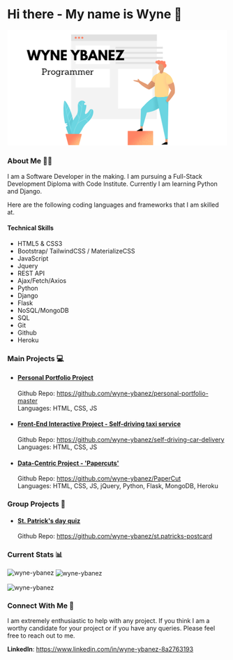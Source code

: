 # Hi there - My name is Wyne 👋 

![hero-img](Github-Profile.png)

### About Me 👨‍💻

I am a Software Developer in the making. I am pursuing a Full-Stack Development Diploma with Code Institute. Currently I am learning Python and Django. 

Here are the following coding languages and frameworks that I am skilled at.

#### Technical Skills

- HTML5 & CSS3
- Bootstrap/ TailwindCSS / MaterializeCSS
- JavaScript 
- Jquery
- REST API
- Ajax/Fetch/Axios
- Python
- Django
- Flask
- NoSQL/MongoDB
- SQL
- Git
- Github
- Heroku

### Main Projects 💻 

- #### [Personal Portfolio Project](https://wyne-ybanez.github.io/personal-portfolio-master/)
  Github Repo: https://github.com/wyne-ybanez/personal-portfolio-master
  <br> Languages: HTML, CSS, JS

- #### [Front-End Interactive Project - Self-driving taxi service](https://wyne-ybanez.github.io/self-driving-car-delivery/)
  Github Repo: https://github.com/wyne-ybanez/self-driving-car-delivery
  <br> Languages: HTML, CSS, JS

- #### [Data-Centric Project - 'Papercuts'](https://papercuts-project.herokuapp.com/)
  Github Repo: https://github.com/wyne-ybanez/PaperCut
  <br> Languages: HTML, CSS, JS, jQuery, Python, Flask, MongoDB, Heroku

### Group Projects 🤝 

- #### [St. Patrick's day quiz](https://wyne-ybanez.github.io/st.patricks-postcard/)
  Github Repo: https://github.com/wyne-ybanez/st.patricks-postcard
  
### Current Stats 📊

<p><img align="left" src="https://github-readme-stats.vercel.app/api/top-langs?username=wyne-ybanez&show_icons=true&locale=en&layout=compact" alt="wyne-ybanez" /></p>

<p>&nbsp;<img align="center" src="https://github-readme-stats.vercel.app/api?username=wyne-ybanez&show_icons=true&locale=en" alt="wyne-ybanez" /></p>

<p><img align="center" src="https://github-readme-streak-stats.herokuapp.com/?user=wyne-ybanez&" alt="wyne-ybanez" /></p>

### Connect With Me 👯 

I am extremely enthusiastic to help with any project. 
If you think I am a worthy candidate for your project or if you have any queries.
Please feel free to reach out to me.

**LinkedIn**: https://www.linkedin.com/in/wyne-ybanez-8a2763193


<!--
**wyne-ybanez/wyne-ybanez** is a ✨ _special_ ✨ repository because its `README.md` (this file) appears on your GitHub profile.

Here are some ideas to get you started:

- 🔭 I’m currently working on ...
- 🌱 I’m currently learning ...
- 👯 I’m looking to collaborate on ...
- 🤔 I’m looking for help with ...
- 💬 Ask me about ...
- 📫 How to reach me: ...
- 😄 Pronouns: ...
- ⚡ Fun fact: ...
-->
